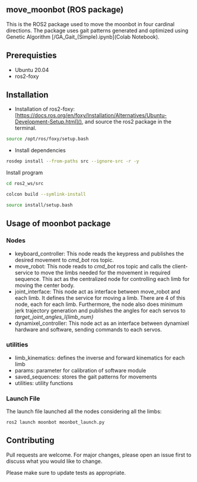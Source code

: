 ## move_moonbot (ROS package)

This is the ROS2 package used to move the moonbot in four cardinal directions. The package uses gait patterns generated and optimized using Genetic Algorithm [/GA_Gait_(Simple).ipynb](Colab Notebook).

## Prerequisties
* Ubuntu 20.04
* ros2-foxy

## Installation
* Installation of ros2-foxy: [https://docs.ros.org/en/foxy/Installation/Alternatives/Ubuntu-Development-Setup.html](), and source the ros2 package in the terminal.
```bash
source /opt/ros/foxy/setup.bash
```

* Install dependencies
```bash
rosdep install --from-paths src --ignore-src -r -y
```
Install program
```bash
cd ros2_ws/src

colcon build --symlink-install

source install/setup.bash
```


## Usage of moonbot package

### Nodes

- keyboard\_controller: This node reads the keypress and publishes the desired movement to *cmd\_bot* ros topic.
- move\_robot: This node reads to *cmd\_bot* ros topic and calls the client-service to move the limbs needed for the movement in required sequence. This act as the centralized node for controlling each limb for moving the center body.
- joint\_interface: This node act as interface between move\_robot and each limb. It defines the service for moving a limb. There are 4 of this node, each for each limb. Furthermore, the node also does minimum jerk trajectory generation and publishes the angles for each servos to  *target\_joint\_angles\_l{limb\_num}*
- dynamixel\_controller: This node act as an interface between dynamixel hardware and software, sending commands to each servos.


### utilities

- limb\_kinematics: defines the inverse and forward kinematics for each limb
- params: parameter for calibration of software module
- saved\_sequences: stores the gait patterns for movements
- utilities: utility functions

### Launch File

The launch file launched all the nodes considering all the limbs:
```
ros2 launch moonbot moonbot_launch.py
```


## Contributing

Pull requests are welcome. For major changes, please open an issue first
to discuss what you would like to change.

Please make sure to update tests as appropriate.
